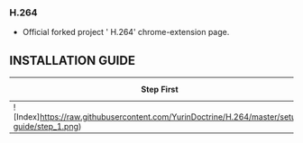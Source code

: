 ### H.264
* Official forked project ' H.264' chrome-extension page.
## INSTALLATION GUIDE
| Step First | Step Second	|
| ------------  | ------------ |
|![Index]https://raw.githubusercontent.com/YurinDoctrine/H.264/master/setup-guide/step_1.png)|![f](https://raw.githubusercontent.com/YurinDoctrine/H.264/master/setup-guide/step_2.png)
